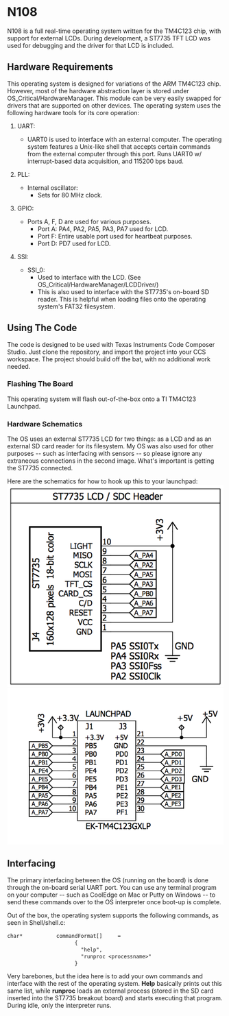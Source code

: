 # N108


N108 is a full real-time operating system written for the TM4C123 chip, with support for external LCDs. During development, a ST7735 TFT LCD was used for debugging and the driver for that LCD is included.

## Hardware Requirements
This operating system is designed for variations of the ARM TM4C123 chip. However, most of the hardware abstraction layer is stored under OS_Critical/HardwareManager. This module can be very easily swapped for drivers that are supported on other devices. The operating system uses the following hardware tools for its core operation:

1. UART:

   * UART0 is used to interface with an external computer. The operating system features a Unix-like shell that accepts certain commands from the external computer through this port. Runs UART0 w/ interrupt-based data acquisition, and 115200 bps baud.

2. PLL:
   * Internal oscillator:
     * Sets for 80 MHz clock.
3. GPIO:
    * Ports A, F, D are used for various purposes.
      * Port A: PA4, PA2, PA5, PA3, PA7 used for LCD.
      * Port F: Entire usable port used for heartbeat purposes.
      * Port D: PD7 used for LCD.

4. SSI:
    * SSI_0:
      * Used to interface with the LCD. (See OS_Critical/HardwareManager/LCDDriver/)
      * This is also used to interface with the ST7735's on-board SD reader. This is helpful         when loading files onto the operating system's FAT32 filesystem.

## Using The Code
The code is designed to be used with Texas Instruments Code Composer Studio. Just clone the repository, and import the project into your CCS workspace. The project should build off the bat, with no additional work needed.
### Flashing The Board
This operating system will flash out-of-the-box onto a TI TM4C123 Launchpad.
### Hardware Schematics
The OS uses an external ST7735 LCD for two things: as a LCD and as an external SD card reader for its filesystem. My OS was also used for other purposes -- such as interfacing with sensors -- so please ignore any extraneous connections in the second image. What's important is getting the ST7735 connected.

Here are the schematics for how to hook up this to your launchpad:
![alt text](https://github.com/VenkatKS/N108/raw/master/Schematics/st7735_in.png "Connections going into the ST7735")
![Launchpad_Out](https://github.com/VenkatKS/N108/raw/master/Schematics/launchpad_out.png "Connections going out of the Launchpad")

## Interfacing
The primary interfacing between the OS (running on the board) is done through the on-board serial UART port. You can use any terminal program on your computer -- such as CoolEdge on Mac or Putty on Windows -- to send these commands over to the OS interpreter once boot-up is complete.

Out of the box, the operating system supports the following commands, as seen in Shell/shell.c:

```
char* 			commandFormat[]		=
                      {
                        "help",
                        "runproc <processname>"
                      }
```

Very barebones, but the idea here is to add your own commands and interface with the rest of the operating system. **Help** basically prints out this same list, while **runproc** loads an external process (stored in the SD card inserted into the ST7735 breakout board) and starts executing that program. During idle, only the interpreter runs.

